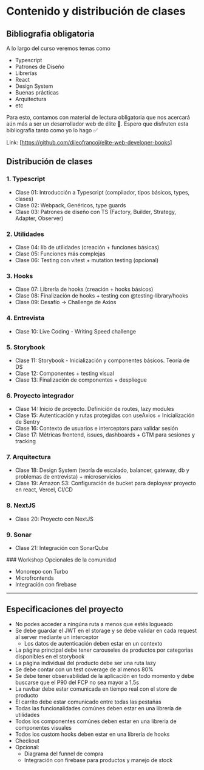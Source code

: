 # Contenido y distribución de clases

## Bibliografia obligatoria

A lo largo del curso veremos temas como

- Typescript
- Patrones de Diseño
- Librerías
- React
- Design System
- Buenas prácticas
- Arquitectura
- etc

Para esto, contamos con material de lectura obligatoria que nos acercará aún más a ser un desarrollador web de élite 🚀. Espero que disfruten esta bibliografia tanto como yo lo hago ✅

Link: [https://github.com/dileofrancoj/elite-web-developer-books]

## Distribución de clases

### 1. Typescript
- Clase 01: Introducción a Typescript (compilador, tipos básicos, types, clases)
- Clase 02: Webpack, Genéricos, type guards
- Clase 03: Patrones de diseño con TS (Factory, Builder, Strategy, Adapter, Observer)

### 2. Utilidades
- Clase 04: lib de utilidades (creación + funciones básicas)
- Clase 05: Funciones más complejas
- Clase 06: Testing con vitest + mutation testing (opcional)

### 3. Hooks
- Clase 07: Librería de hooks (creación + hooks básicos)
- Clase 08: Finalización de hooks + testing con @testing-library/hooks
- Clase 09: Desafío -> Challenge de Axios

### 4. Entrevista
- Clase 10: Live Coding - Writing Speed challenge

### 5. Storybook
- Clase 11: Storybook - Inicialización y componentes básicos. Teoría de DS
- Clase 12: Componentes + testing visual
- Clase 13: Finalización de componentes + despliegue

### 6. Proyecto integrador
- Clase 14: Inicio de proyecto. Definición de routes, lazy modules
- Clase 15: Autenticación y rutas protegidas con useAxios + Inicialización de Sentry
- Clase 16: Contexto de usuarios e interceptors para validar sesión
- Clase 17: Métricas frontend, issues, dashboards + GTM para sesiones y tracking

### 7. Arquitectura
- Clase 18: Design System (teoría de escalado, balancer, gateway, db y problemas de entrevista) + microservicios
- Clase 19: Amazon S3: Configuración de bucket para deployear proyecto en react, Vercel, CI/CD

### 8. NextJS
- Clase 20: Proyecto con NextJS

### 9. Sonar
- Clase 21: Integración con SonarQube

### Workshop Opcionales de la comunidad
- Monorepo con Turbo
- Microfrontends
- Integración con firebase
------------------------------------------------

## Especificaciones del proyecto

- No podes acceder a ningúna ruta a menos que estés logueado
- Se debe guardar el JWT en el storage y se debe validar en cada request al server mediante un interceptor
    - Los datos de autenticación deben estar en un contexto
- La página principal debe tener carouseles de productos por categorias disponibles en el storybook
- La página individual del producto debe ser una ruta lazy
- Se debe contar con un test coverage de al menos 80%
- Se debe tener observabilidad de la aplicación en todo momento y debe buscarse que el P90 del FCP no sea mayor a 1.5s
- La navbar debe estar comunicada en tiempo real con el store de producto
- El carrito debe estar comunicado entre todas las pestañas
- Todas las funcionalidades comúnes deben estar en una librería de utilidades
- Todos los componentes comúnes deben estar en una libreria de componentes visuales
- Todos los custom hooks deben estar en una librería de hooks
- Checkout
- Opcional:
    - Diagrama del funnel de compra
    - Integración con firebase para productos y manejo de stock